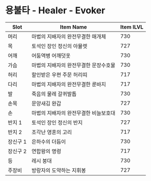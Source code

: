#  용불타 -  Healer -  Evoker

| Slot | Item Name | Item ILVL |
|------|-----------|-----------|
| 머리 | 마법의 지배자의 완전무결한 매개체 | 730 |
| 목 | 토석인 장인 정신의 아뮬렛 | 727 |
| 어깨 | 어둠역병 어깨덧옷 | 730 |
| 가슴 | 마법의 지배자의 완전무결한 문장수호물 | 730 |
| 허리 | 할인받은 우편 주문 허리띠 | 717 |
| 다리 | 마법의 지배자의 완전무결한 룬바지 | 717 |
| 발 | 죽음의 물레 갈퀴발톱 | 730 |
| 손목 | 문양새김 완갑 | 727 |
| 손 | 마법의 지배자의 완전무결한 비늘보호대 | 730 |
| 반지 1 | 토석인 장인 정신의 반지 | 727 |
| 반지 2 | 조각난 영혼의 고리 | 717 |
| 장신구 1 | 은하수의 더듬이 | 730 |
| 장신구 2 | 연합왕의 명령 | 717 |
| 등 | 레시 붕대 | 730 |
| 주장비 | 방랑자의 도약하는 지휘봉 | 727 |
